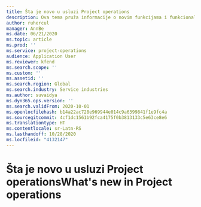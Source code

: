 ```yaml
---
title: Šta je novo u usluzi Project operations
description: Ova tema pruža informacije o novim funkcijama i funkcionalnosti u usluzi Microsoft Dynamics 365 Project operations.
author: ruhercul
manager: AnnBe
ms.date: 06/21/2020
ms.topic: article
ms.prod: ''
ms.service: project-operations
audience: Application User
ms.reviewer: kfend
ms.search.scope: ''
ms.custom: ''
ms.assetid: ''
ms.search.region: Global
ms.search.industry: Service industries
ms.author: suvaidya
ms.dyn365.ops.version: ''
ms.search.validFrom: 2020-10-01
ms.openlocfilehash: b14a22ac728e969944e014c9a6399841f1e9fc4a
ms.sourcegitcommit: 4cf1dc1561b92fca4175f0b3813133c5e63ce8e6
ms.translationtype: HT
ms.contentlocale: sr-Latn-RS
ms.lasthandoff: 10/28/2020
ms.locfileid: "4132147"
---
```

# <a name="whats-new-in-project-operations"></a><span data-ttu-id="77815-103">Šta je novo u usluzi Project operations</span><span class="sxs-lookup"><span data-stu-id="77815-103">What's new in Project operations</span></span>
